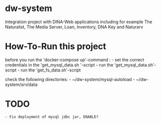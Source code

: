 # dw-system
Integration project with DINA-Web applications including for example The Naturalist, The Media Server, Loan, Inventory, DNA Key and Naturarv

# How-To-Run this project
before you run the 'docker-compose up'-command :
	- set the correct credentials in the 'get_mysql_data.sh '-script
	- run the 'get_mysql_data.sh'-script
	- run the 'get_fs_data.sh'-script

check the following directories:
	- ~/dw-system/mysql-autoload
	- ~/dw-system/srv/data

# TODO
	- Fix deployment of mysql jdbc jar, ENABLE?


